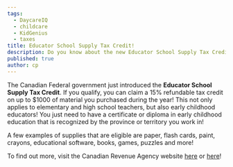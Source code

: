 ```yaml
---
tags:
  - DaycareIQ
  - childcare
  - KidGenius
  - taxes
title: Educator School Supply Tax Credit!
description: Do you know about the new Educator School Supply Tax Credit?  Make sure you get credit for the materials you buy for your childcare centre!
published: true
author: cp
---
```

The Canadian Federal government just introduced the **Educator School Supply Tax Credit**.  If you qualify, you can claim a 15% refundable tax credit on up to $1000 of material you purchased during the year!  This not only applies to elementary and high school teachers, but also early childhood educators!  You just need to have a certificate or diploma in early childhood education that is recognized by the province or territory you work in!  

A few examples of supplies that are eligible are paper, flash cards, paint, crayons, educational software, books, games, puzzles and more!

To find out more, visit the Canadian Revenue Agency website [here](http://www.cra-arc.gc.ca/nwsrm/txtps/2016/tt160906-eng.html) or [here](http://www.cra-arc.gc.ca/gncy/bdgt/2016/qa03-eng.html)!
